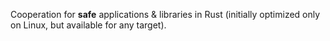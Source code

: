 Cooperation for **safe** applications & libraries in Rust (initially optimized only on Linux, but
available for any target).
